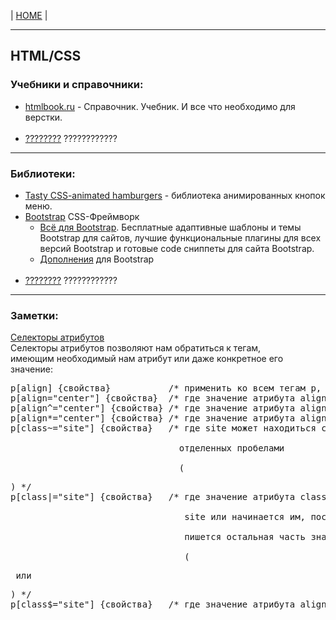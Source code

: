 <p>
  <span>| <a href="https://github.com/vik-vavilikhin/vik-vavilikhin.github.io">HOME</a> |</span>
</p>

<hr>
<!-- ----------------------------------------------------------- -->
<h2>HTML/CSS</h2> 
<h3>Учебники и справочники:</h3>
<ul>
  <li><a href="http://htmlbook.ru/">htmlbook.ru</a> - Справочник. Учебник. И все что необходимо для верстки.</li>
  <br><!-- ==================== -->
  <li><a href="#">????????</a> ????????????</li>
</ul>

<hr>
<!-- ----------------------------------------------------------- -->
<h3>Библиотеки:</h3>
<ul>
  <li><a href="https://jonsuh.com/hamburgers/">Tasty CSS-animated hamburgers</a> - библиотека анимированных кнопок меню.</li>
  <li>
    <a href="https://getbootstrap.com/">Bootstrap</a> CSS-Фреймворк 
      <ul>
        <li><a href="http://bootstraptema.ru/">Всё для Bootstrap</a>. Бесплатные адаптивные шаблоны и темы Bootstrap для сайтов, лучшие функциональные плагины для всех версий Bootstrap и готовые code сниппеты для сайта Bootstrap.</li>
        <li><a href="https://habr.com/ru/company/dataart/blog/258101/">Дополнения</a> для Bootstrap</li>
      </ul>
  </li>
  <br><!-- ==================== -->
  <li><a href="#">????????</a> ????????????</li>
</ul>

<hr>
<!-- ----------------------------------------------------------- -->
<h3>Заметки:</h3>

<p><u>Селекторы атрибутов</u><br>
Селекторы атрибутов позволяют нам обратиться к тегам,<br>
имеющим необходимый нам атрибут или даже конкретное его значение:</p>

<pre>
p[align] {свойства}           /* применить ко всем тегам p, у которых есть атрибут align */
p[align="center"] {свойства}  /* где значение атрибута align равно center */
p[align^="center"] {свойства} /* где значение атрибута align начинается на center */
p[align*="center"] {свойства} /* где значение атрибута align содержит center */
p[class~="site"] {свойства}   /* где site может находиться среди других слов,<br>
                                отделенных пробелами<br>
                                (<p class="support site magazine"></p>) */
p[class|="site"] {свойства}   /* где значение атрибута class состоит только из слова<br>
                                 site или начинается им, после чего ставится дефис и<br>
                                 пишется остальная часть значения<br>
                                 (<p class="site-On"></p> или <p class="site-off"></p>) */
p[class$="site"] {свойства}   /* где значение атрибута align заканчивается на site */
</pre>